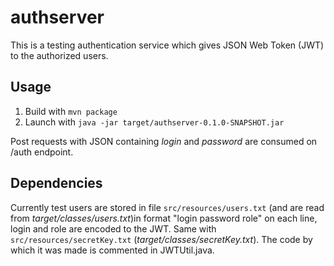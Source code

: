 # authserver

This is a testing authentication service which gives JSON Web Token (JWT) to the authorized users.  

## Usage

1. Build with `mvn package`
2. Launch with `java -jar target/authserver-0.1.0-SNAPSHOT.jar`

Post requests with JSON containing _login_ and _password_ are consumed on /auth endpoint.

## Dependencies

Currently test users are stored in file `src/resources/users.txt` (and are read from _target/classes/users.txt_)in format "login password role" on each line,
login and role are encoded to the JWT.
Same with `src/resources/secretKey.txt` (_target/classes/secretKey.txt_). The code by which it was made is commented in JWTUtil.java.

